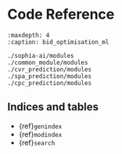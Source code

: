 # Code Reference

```{toctree}
:maxdepth: 4
:caption: bid_optimisation_ml

./sophia-ai/modules
./common_module/modules
./cvr_prediction/modules
./spa_prediction/modules
./cpc_prediction/modules

```

## Indices and tables

* {ref}`genindex`
* {ref}`modindex`
* {ref}`search`